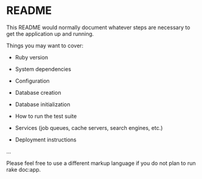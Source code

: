 README
======

This README would normally document whatever steps are necessary to get the application up and running.

Things you may want to cover:

+ Ruby version

+ System dependencies

+ Configuration

+ Database creation

+ Database initialization

+ How to run the test suite

+ Services (job queues, cache servers, search engines, etc.)

+ Deployment instructions

…

Please feel free to use a different markup language if you do not plan to run rake doc:app.
